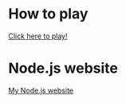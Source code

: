 <h1>How to play</h1>
<a href="https://inthenew.github.io/PixelQuest/3DSnake/index.html">Click here to play!</a>
<h1>Node.js website</h1>
<a href="https://silk-ruby-mochi.glitch.me/">My Node.js website</a>
